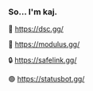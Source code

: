 ### So... I'm kaj.


🔗 https://dsc.gg/ 

🤖 https://modulus.gg/

🔒 https://safelink.gg/

🟢 https://statusbot.gg/
